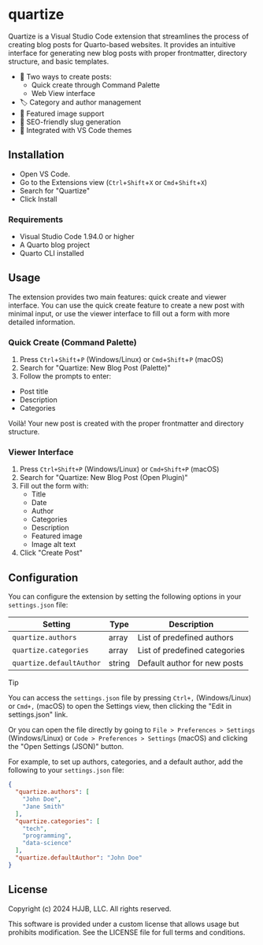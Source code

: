 # quartize

Quartize is a Visual Studio Code extension that streamlines the process of creating blog posts for Quarto-based websites. 
It provides an intuitive interface for generating new blog posts with proper frontmatter, directory structure, and basic templates.

- 🎨 Two ways to create posts:
  - Quick create through Command Palette
  - Web View interface
- 🏷️ Category and author management
- 📸 Featured image support
- 🎯 SEO-friendly slug generation
- 🎨 Integrated with VS Code themes

## Installation

- Open VS Code.
- Go to the Extensions view (`Ctrl`+`Shift`+`X` or `Cmd`+`Shift`+`X`)
- Search for "Quartize"
- Click Install

### Requirements

- Visual Studio Code 1.94.0 or higher
- A Quarto blog project
- Quarto CLI installed

## Usage

The extension provides two main features: quick create and viewer interface. 
You can use the quick create feature to create a new post with minimal input, or use the viewer interface to fill out a form with more detailed information.

### Quick Create (Command Palette)

1. Press `Ctrl`+`Shift`+`P` (Windows/Linux) or `Cmd`+`Shift`+`P` (macOS)
1. Search for "Quartize: New Blog Post (Palette)"
1. Follow the prompts to enter:
  - Post title
  - Description
  - Categories

Voilà! Your new post is created with the proper frontmatter and directory structure.

### Viewer Interface

1. Press `Ctrl+Shift+P` (Windows/Linux) or `Cmd+Shift+P` (macOS)
1. Search for "Quartize: New Blog Post (Open Plugin)"
1. Fill out the form with:
   - Title
   - Date
   - Author
   - Categories
   - Description
   - Featured image
   - Image alt text
1. Click "Create Post"

## Configuration

You can configure the extension by setting the following options in your `settings.json` file:

| Setting | Type | Description |
|---------|------|-------------|
| `quartize.authors` | array | List of predefined authors |
| `quartize.categories` | array | List of predefined categories |
| `quartize.defaultAuthor` | string | Default author for new posts |

> [!TIP]
> You can access the `settings.json` file by pressing `Ctrl+,` (Windows/Linux) or `Cmd+,` (macOS) to open the Settings view, 
> then clicking the "Edit in settings.json" link.
> 
> Or you can open the file directly by going to `File > Preferences > Settings` (Windows/Linux) or `Code > Preferences > Settings` (macOS) and clicking the "Open Settings (JSON)" button.

For example, to set up authors, categories, and a default author, add the following to your `settings.json` file: 

```json
{
  "quartize.authors": [
    "John Doe",
    "Jane Smith"
  ],
  "quartize.categories": [
    "tech",
    "programming",
    "data-science"
  ],
  "quartize.defaultAuthor": "John Doe"
}
```

## License

Copyright (c) 2024 HJJB, LLC. All rights reserved.

This software is provided under a custom license that allows usage but prohibits modification.
See the LICENSE file for full terms and conditions.
